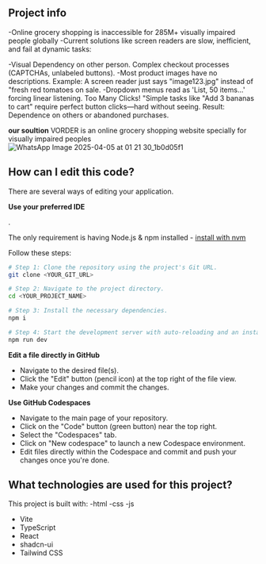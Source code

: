 ## Project info
-Online grocery shopping is inaccessible for 285M+ visually impaired people globally 
-Current solutions like screen readers are slow, inefficient, and fail at dynamic tasks:

-Visual Dependency on other person.
     Complex checkout processes (CAPTCHAs, unlabeled buttons).
-Most product images have no descriptions. Example: A screen reader just says 
    "image123.jpg" instead of "fresh red tomatoes on sale.
-Dropdown menus read as 'List, 50 items...' forcing linear listening.
Too Many Clicks! 
     "Simple tasks like "Add 3 bananas to cart" require perfect button clicks—hard without seeing.
Result: Dependence on others or abandoned purchases.

**our soultion**
VORDER is an online grocery shopping website specially for visually impaired peoples
![WhatsApp Image 2025-04-05 at 01 21 30_1b0d05f1](https://github.com/user-attachments/assets/16cb2fde-2cab-4e9b-85d9-9f5ad6f5f1cd)
## How can I edit this code?

There are several ways of editing your application.


**Use your preferred IDE**

.

The only requirement is having Node.js & npm installed - [install with nvm](https://github.com/nvm-sh/nvm#installing-and-updating)

Follow these steps:

```sh
# Step 1: Clone the repository using the project's Git URL.
git clone <YOUR_GIT_URL>

# Step 2: Navigate to the project directory.
cd <YOUR_PROJECT_NAME>

# Step 3: Install the necessary dependencies.
npm i

# Step 4: Start the development server with auto-reloading and an instant preview.
npm run dev
```

**Edit a file directly in GitHub**

- Navigate to the desired file(s).
- Click the "Edit" button (pencil icon) at the top right of the file view.
- Make your changes and commit the changes.

**Use GitHub Codespaces**

- Navigate to the main page of your repository.
- Click on the "Code" button (green button) near the top right.
- Select the "Codespaces" tab.
- Click on "New codespace" to launch a new Codespace environment.
- Edit files directly within the Codespace and commit and push your changes once you're done.

## What technologies are used for this project?

This project is built with:
-html
-css
-js
- Vite
- TypeScript
- React
- shadcn-ui
- Tailwind CSS



